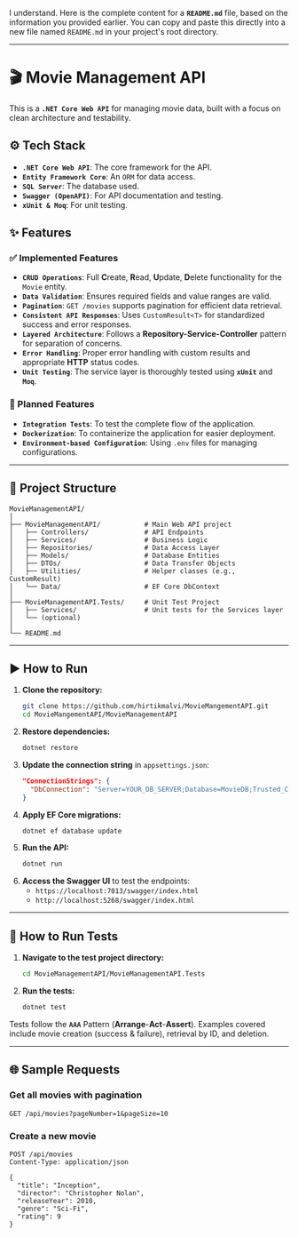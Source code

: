 I understand. Here is the complete content for a **`README.md`** file, based on the information you provided earlier. You can copy and paste this directly into a new file named `README.md` in your project's root directory.

-----

# 🎬 Movie Management API

This is a **`.NET Core Web API`** for managing movie data, built with a focus on clean architecture and testability.

## ⚙️ Tech Stack

  * **`.NET Core Web API`**: The core framework for the API.
  * **`Entity Framework Core`**: An `ORM` for data access.
  * **`SQL Server`**: The database used.
  * **`Swagger (OpenAPI)`**: For API documentation and testing.
  * **`xUnit & Moq`**: For unit testing.

## ✨ Features

### ✅ Implemented Features

  * **`CRUD Operations`**: Full **C**reate, **R**ead, **U**pdate, **D**elete functionality for the `Movie` entity.
  * **`Data Validation`**: Ensures required fields and value ranges are valid.
  * **`Pagination`**: `GET /movies` supports pagination for efficient data retrieval.
  * **`Consistent API Responses`**: Uses `CustomResult<T>` for standardized success and error responses.
  * **`Layered Architecture`**: Follows a **Repository-Service-Controller** pattern for separation of concerns.
  * **`Error Handling`**: Proper error handling with custom results and appropriate **HTTP** status codes.
  * **`Unit Testing`**: The service layer is thoroughly tested using **`xUnit`** and **`Moq`**.

### 📝 Planned Features

  * **`Integration Tests`**: To test the complete flow of the application.
  * **`Dockerization`**: To containerize the application for easier deployment.
  * **`Environment-based Configuration`**: Using `.env` files for managing configurations.

-----

## 📂 Project Structure

```
MovieManagementAPI/
│
├── MovieManagementAPI/           # Main Web API project
│   ├── Controllers/              # API Endpoints
│   ├── Services/                 # Business Logic
│   ├── Repositories/             # Data Access Layer
│   ├── Models/                   # Database Entities
│   ├── DTOs/                     # Data Transfer Objects
│   ├── Utilities/                # Helper classes (e.g., CustomResult)
│   └── Data/                     # EF Core DbContext
│
├── MovieManagementAPI.Tests/     # Unit Test Project
│   ├── Services/                 # Unit tests for the Services layer
│   └── (optional)
│
└── README.md
```

-----

## ▶️ How to Run

1.  **Clone the repository:**
    ```bash
    git clone https://github.com/hirtikmalvi/MovieMangementAPI.git
    cd MovieMangementAPI/MovieManagementAPI
    ```
2.  **Restore dependencies:**
    ```bash
    dotnet restore
    ```
3.  **Update the connection string** in `appsettings.json`:
    ```json
    "ConnectionStrings": {
      "DbConnection": "Server=YOUR_DB_SERVER;Database=MovieDB;Trusted_Connection=True;TrustServerCertificate=True"
    }
    ```
4.  **Apply EF Core migrations:**
    ```bash
    dotnet ef database update
    ```
5.  **Run the API:**
    ```bash
    dotnet run
    ```
6.  **Access the Swagger UI** to test the endpoints:
      * `https://localhost:7013/swagger/index.html`
      * `http://localhost:5268/swagger/index.html`

-----

## 🧪 How to Run Tests

1.  **Navigate to the test project directory:**
    ```bash
    cd MovieManagementAPI/MovieManagementAPI.Tests
    ```
2.  **Run the tests:**
    ```bash
    dotnet test
    ```

Tests follow the **`AAA`** Pattern (**Arrange**-**Act**-**Assert**). Examples covered include movie creation (success & failure), retrieval by ID, and deletion.

-----

## 🌐 Sample Requests

### Get all movies with pagination

```http
GET /api/movies?pageNumber=1&pageSize=10
```

### Create a new movie

```http
POST /api/movies
Content-Type: application/json

{
  "title": "Inception",
  "director": "Christopher Nolan",
  "releaseYear": 2010,
  "genre": "Sci-Fi",
  "rating": 9
}
```

